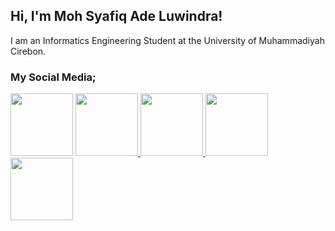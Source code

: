 ## Hi, I'm Moh Syafiq Ade Luwindra</a>!<br>

I am an Informatics Engineering Student at the University of Muhammadiyah Cirebon.<br>

### My Social Media;

<a href="https://www.facebook.com/share/15iPFuXtdN/" target="_blank"><img src="https://user-images.githubusercontent.com/74038190/235294010-ec412ef5-e3da-4efa-b1d4-0ab4d4638755.gif" width="100"></a>
<a href="www.linkedin.com/in/mohsyafiqadeluwindra" target="_blank"><img src="https://user-images.githubusercontent.com/74038190/235294012-0a55e343-37ad-4b0f-924f-c8431d9d2483.gif" width="100" />
<a href="https://www.instagram.com/adeluindra_?igsh=MWVieG12dHAzYnNpaQ==" target="_blank"><img src="https://user-images.githubusercontent.com/74038190/235294013-a33e5c43-a01c-43f6-b44d-a406d8b4ab75.gif" width="100" />
<a href="https://discord.gg/uYP4MGp6" target="_blank" target="_blank"><img src="https://user-images.githubusercontent.com/74038190/235294015-47144047-25ab-417c-af1b-6746820a20ff.gif" width="100" />
<a href="https://www.tiktok.com/@adeluindra_?_t=ZS-8tvtnFZJ5pY&_r=1"><img src="https://user-images.githubusercontent.com/74038190/235294006-04e22871-2943-4626-9a99-e1d416cbda26.gif" width="100" /></a>
